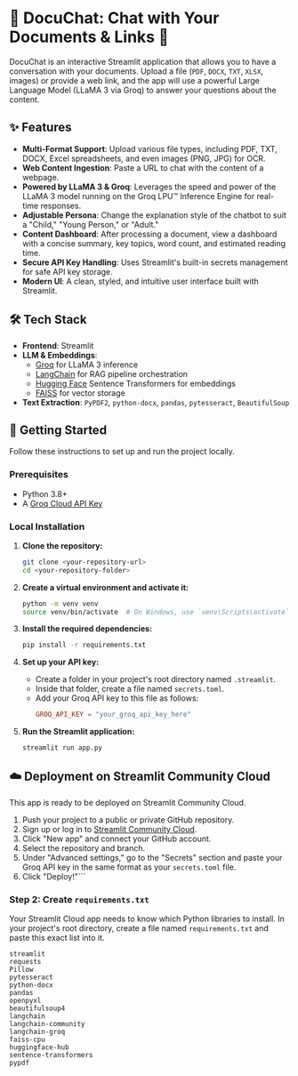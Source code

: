 # 📄 DocuChat: Chat with Your Documents & Links 🤖

DocuChat is an interactive Streamlit application that allows you to have a conversation with your documents. Upload a file (`PDF`, `DOCX`, `TXT`, `XLSX`, images) or provide a web link, and the app will use a powerful Large Language Model (LLaMA 3 via Groq) to answer your questions about the content.

## ✨ Features

-   **Multi-Format Support**: Upload various file types, including PDF, TXT, DOCX, Excel spreadsheets, and even images (PNG, JPG) for OCR.
-   **Web Content Ingestion**: Paste a URL to chat with the content of a webpage.
-   **Powered by LLaMA 3 & Groq**: Leverages the speed and power of the LLaMA 3 model running on the Groq LPU™ Inference Engine for real-time responses.
-   **Adjustable Persona**: Change the explanation style of the chatbot to suit a "Child," "Young Person," or "Adult."
-   **Content Dashboard**: After processing a document, view a dashboard with a concise summary, key topics, word count, and estimated reading time.
-   **Secure API Key Handling**: Uses Streamlit's built-in secrets management for safe API key storage.
-   **Modern UI**: A clean, styled, and intuitive user interface built with Streamlit.

## 🛠️ Tech Stack

-   **Frontend**: Streamlit
-   **LLM & Embeddings**:
    -   [Groq](https://groq.com/) for LLaMA 3 inference
    -   [LangChain](https://www.langchain.com/) for RAG pipeline orchestration
    -   [Hugging Face](https://huggingface.co/) Sentence Transformers for embeddings
    -   [FAISS](https://github.com/facebookresearch/faiss) for vector storage
-   **Text Extraction**: `PyPDF2`, `python-docx`, `pandas`, `pytesseract`, `BeautifulSoup`

## 🚀 Getting Started

Follow these instructions to set up and run the project locally.

### Prerequisites

-   Python 3.8+
-   A [Groq Cloud API Key](https://console.groq.com/keys)

### Local Installation

1.  **Clone the repository:**
    ```bash
    git clone <your-repository-url>
    cd <your-repository-folder>
    ```

2.  **Create a virtual environment and activate it:**
    ```bash
    python -m venv venv
    source venv/bin/activate  # On Windows, use `venv\Scripts\activate`
    ```

3.  **Install the required dependencies:**
    ```bash
    pip install -r requirements.txt
    ```

4.  **Set up your API key:**
    -   Create a folder in your project's root directory named `.streamlit`.
    -   Inside that folder, create a file named `secrets.toml`.
    -   Add your Groq API key to this file as follows:
        ```toml
        GROQ_API_KEY = "your_groq_api_key_here"
        ```

5.  **Run the Streamlit application:**
    ```bash
    streamlit run app.py
    ```

## ☁️ Deployment on Streamlit Community Cloud

This app is ready to be deployed on Streamlit Community Cloud.

1.  Push your project to a public or private GitHub repository.
2.  Sign up or log in to [Streamlit Community Cloud](https://share.streamlit.io/).
3.  Click "New app" and connect your GitHub account.
4.  Select the repository and branch.
5.  Under "Advanced settings," go to the "Secrets" section and paste your Groq API key in the same format as your `secrets.toml` file.
6.  Click "Deploy!"```

### Step 2: Create `requirements.txt`

Your Streamlit Cloud app needs to know which Python libraries to install. In your project's root directory, create a file named `requirements.txt` and paste this exact list into it.

```text
streamlit
requests
Pillow
pytesseract
python-docx
pandas
openpyxl
beautifulsoup4
langchain
langchain-community
langchain-groq
faiss-cpu
huggingface-hub
sentence-transformers
pypdf